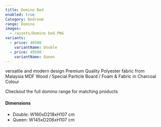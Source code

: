 ```yaml
---
title: Domino Bed
enabled: true
Category: Bedroom
range: Domino
images:
  - /assets/Domino bed.PNG
variants:
  - price: 46500
    variantName: Double
  - price: 49500
    variantName: Queen
---
```

versatile and modern design
Premium Quality Polyester fabric from Malaysia
MDF Wood / Special Particle Board / Foam & Fabric in Charcoal Colour

Checkout the full domino range for matching products


#### Dimensions

* Double: W160xD218xH107 cm
* Queen: W145xD206xH107 cm

